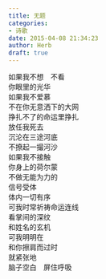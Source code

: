```yaml
---  
title: 无题  
categories:  
- 诗歌  
date: 2015-04-08 21:34:23  
author: Herb  
draft: true
---  
```

如果我不想　不看  
你眼里的光华  
如果我不爱慕  
不在你无意洒下的大网  
挣扎不了的命运里挣扎  
放任我死去  
沉沦在三途河底  
不撩起一撮河沙    
如果我不接触  
你身上的荷尔蒙  
不做无能为力的  
信号受体  
体内一切有序    
可我时常祈祷命运连线  
看掌间的深纹  
和姓名的玄机  
可我明明在  
和你擦肩而过时  
就紧张地  
脑子空白　屏住呼吸